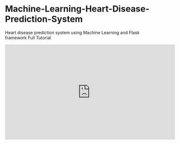 # Machine-Learning-Heart-Disease-Prediction-System
Heart disease prediction system using Machine Learning and Flask framework
Full Tutorial
<iframe width="560" height="315" src="https://www.youtube.com/embed/rtnb6_qBLE8" frameborder="0" allow="accelerometer; autoplay; encrypted-media; gyroscope; picture-in-picture" allowfullscreen></iframe>
